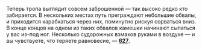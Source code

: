Теперь тропа выглядит совсем заброшенной — так высоко редко кто забирается. В нескольких местах путь преграждают небольшие обвалы, и приходится карабкаться через них, поминутно рискуя сорваться вниз. В конце концов на одном из таких обвалов камешки начинают сыпаться у вас из-под ног. Несколько судорожных взмахов руками в воздухе — и вы чувствуете, что теряете равновесие, — [**627**](#n_627).

